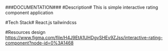 ###DOCUMENTATION###
#Description#
This is simple interactive rating component application

#Tech Stack#
React.js tailwindcss

#Resources
design https://www.figma.com/file/H4J9EtA1UHDgvSHEv9ZJss/interactive-rating-component?node-id=0%3A1468
